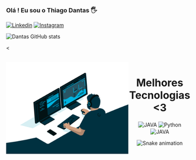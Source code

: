 
### Olá ! Eu sou o Thiago Dantas 🖐️

[![Linkedin](https://img.shields.io/badge/LinkedIn-0077B5?style=for-the-badge&logo=linkedin&logoColor=white)](https://www.linkedin.com/in/thiago-dantas-69031725b/)
[![Instagram](https://img.shields.io/badge/Instagram-E4405F?style=for-the-badge&logo=instagram&logoColor=white)](https://www.instagram.com/_thiagodantaz/)


![Dantas GitHub stats](https://github-readme-stats.vercel.app/api?username=devDantaz&show_icons=true&theme=dracula)


<<div  align="center"> 
  <div style="display: inline_block"><br>
    <img align="left" height="250" alt="coding-time" src="code.gif">
    <h1 align="center">Melhores Tecnologias <3</h1>
  <img align ="center" alt ="JAVA" src="https://img.shields.io/badge/Java-ED8B00?style=for-the-badge&logo=openjdk&logoColor=white" />
  <img align ="center" alt ="Python" src="https://img.shields.io/badge/Python-14354C?style=for-the-badge&logo=python&logoColor=white" />
  <img align ="center" alt ="JAVA" src="https://img.shields.io/badge/Django-092E20?style=for-the-badge&logo=django&logoColor=white" />
  

 </div> 



 ![Snake animation](https://github.com/devDantaz/devDantaz/blob/output/github-contribution-grid-snake.svg)
